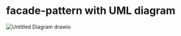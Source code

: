 # facade-pattern with UML diagram
![Untitled Diagram drawio](https://github.com/mhuseynn/facade-pattern/assets/141039471/d0771c25-73ff-4003-8f59-660bf5fabc52)
